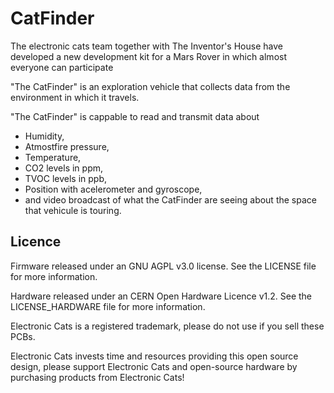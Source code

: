 # CatFinder


The electronic cats team together with The Inventor's House have developed a new development kit for a Mars Rover in which almost everyone can participate

"The CatFinder" is an exploration vehicle that collects data from the environment in which it travels.

"The CatFinder" is cappable to read and transmit data about 
- Humidity, 
- Atmostfire pressure, 
- Temperature, 
- CO2 levels in ppm, 
- TVOC levels in ppb, 
- Position with acelerometer and gyroscope, 
- and video broadcast of what the CatFinder are seeing about the space that vehicule is touring.

## Licence ##

Firmware released under an GNU AGPL v3.0 license. See the LICENSE file for more information.

Hardware released under an CERN Open Hardware Licence v1.2. See the LICENSE_HARDWARE file for more information.

Electronic Cats is a registered trademark, please do not use if you sell these PCBs.

Electronic Cats invests time and resources providing this open source design, please support Electronic Cats and open-source hardware by purchasing products from Electronic Cats!
